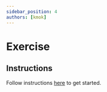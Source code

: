 ```yaml
---
sidebar_position: 4
authors: [kmok]
---
```


# Exercise

## Instructions

Follow instructions [here](https://github.com/data-derp/exercise-ev-databricks/tree/main/visualisation) to get started.